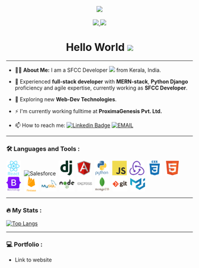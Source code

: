 <div id="header" align="center">
  <img src="https://media.giphy.com/media/qgQUggAC3Pfv687qPC/giphy.gif" width="300" />
  <div class='row'>
    <div id='badges' class='col'>
      <br/>
      <a href="https://www.linkedin.com/in/rajithrkrishnan/">
        <img src="https://img.shields.io/badge/LinkedIn-blue?logo=linkedin&logoColor=white&style=for-the-badge"/>
      </a>
      <a href="mailto:rjth.rkrishnan@hotmail.com">
        <img src="https://img.shields.io/badge/Email-Code?style=for-the-badge&logo=Mail.ru&logoColor=black&color=white"/>
      </a>
    </div>
<!--     <img src="https://komarev.com/ghpvc/?username=rjth-krish&style=flat-square&color=blue" alt=""/> -->
  </div>
  <h1>
    Hello World
    <img src="https://media.giphy.com/media/hvRJCLFzcasrR4ia7z/giphy.gif" width="30px"/>
  </h1>
</div>

---

- :man_technologist: <b>About Me:</b> I am a SFCC Developer <img src="https://media.giphy.com/media/WUlplcMpOCEmTGBtBW/giphy.gif" width="30"> from Kerala, India.
- :telescope: Experienced <b>full-stack developer</b> with <b>MERN-stack</b>, <b>Python Django</b> proficiency and agile expertise, currently working as <b>SFCC Developer</b>.

- :seedling: Exploring new <b>Web-Dev Technologies</b>.

- :zap: I'm currently working fulltime at <b>ProximaGenesis Pvt. Ltd.</b>

- :mailbox: How to reach me:   [![Linkedin Badge](https://img.shields.io/badge/LinkedIn-blue?logo=linkedin&logoColor=white&style=for-the-badge)](https://www.linkedin.com/in/rajithrkrishnan/)
  [![EMAIL](https://img.shields.io/badge/Email-Code?style=for-the-badge&logo=Mail.ru&logoColor=black&color=F1C232)](mailto:rjth.rkrishnan@hotmail.com)

---

### :hammer_and_wrench: Languages and Tools :
<div>
  <img src="https://github.com/devicons/devicon/blob/master/icons/react/react-original-wordmark.svg" title="React" alt="React" width="40" height="40"/>&nbsp;
  <img src="https://cdn.jsdelivr.net/gh/devicons/devicon@latest/icons/salesforce/salesforce-original.svg" title="Salesforce" alt="Salesforce" width="40" height="40"/>&nbsp;
  <img src="https://github.com/devicons/devicon/blob/master/icons/django/django-plain.svg" title="Django" alt="Django" width="40" height="40"/>&nbsp;
  <img src="https://github.com/devicons/devicon/blob/master/icons/angularjs/angularjs-original.svg" title="Angular" alt="Angular" width="40" height="40"/>&nbsp;
  <img src="https://github.com/devicons/devicon/blob/master/icons/python/python-original-wordmark.svg" title="Python" alt="Python" width="40" height="40"/>&nbsp;
  <img src="https://github.com/devicons/devicon/blob/master/icons/javascript/javascript-original.svg" title="JavaScript" alt="JavaScript" width="40" height="40"/>&nbsp;
  <img src="https://github.com/devicons/devicon/blob/master/icons/redux/redux-original.svg" title="Redux" alt="Redux " width="40" height="40"/>&nbsp;
  <img src="https://github.com/devicons/devicon/blob/master/icons/css3/css3-plain-wordmark.svg"  title="CSS3" alt="CSS" width="40" height="40"/>&nbsp;
  <img src="https://github.com/devicons/devicon/blob/master/icons/html5/html5-original.svg" title="HTML5" alt="HTML" width="40" height="40"/>&nbsp;
  <img src="https://github.com/devicons/devicon/blob/master/icons/bootstrap/bootstrap-original-wordmark.svg" title="Bootstrap" alt="Bootstrap" width="40" height="40"/>&nbsp;
  <img src="https://github.com/devicons/devicon/blob/master/icons/firebase/firebase-plain-wordmark.svg" title="Firebase" alt="Firebase" width="40" height="40"/>&nbsp;
  <img src="https://github.com/devicons/devicon/blob/master/icons/mysql/mysql-original-wordmark.svg" title="MySQL"  alt="MySQL" width="40" height="40"/>&nbsp;
  <img src="https://github.com/devicons/devicon/blob/master/icons/nodejs/nodejs-original-wordmark.svg" title="NodeJS" alt="NodeJS" width="40" height="40"/>&nbsp;
  <img src="https://github.com/devicons/devicon/blob/master/icons/express/express-original-wordmark.svg" title="Express" alt="Express" width="40" height="40"/>&nbsp;
  <img src="https://github.com/devicons/devicon/blob/master/icons/mongodb/mongodb-original-wordmark.svg" title="Mongo" **alt="Mongo" width="40" height="40"/>&nbsp;
<!--   <img src="https://github.com/devicons/devicon/blob/master/icons/git/git-original-wordmark.svg" title="Mongoose" **alt="Mongoose" width="40" height="40"/>&nbsp; -->
  <img src="https://github.com/devicons/devicon/blob/master/icons/git/git-original-wordmark.svg" title="Git" **alt="Git" width="40" height="40"/>&nbsp;
  <img src="https://github.com/devicons/devicon/blob/master/icons/materialui/materialui-original.svg" title="Material UI" alt="Material UI" width="40" height="40"/>&nbsp;
</div>

---

### :fire: My Stats :
[![Top Langs](https://github-readme-stats.vercel.app/api/top-langs/?username=rjth-krish&layout=compact&theme=vision-friendly-dark)](https://github.com/anuraghazra/github-readme-stats)

---

### :computer: Portfolio :
- Link to website
